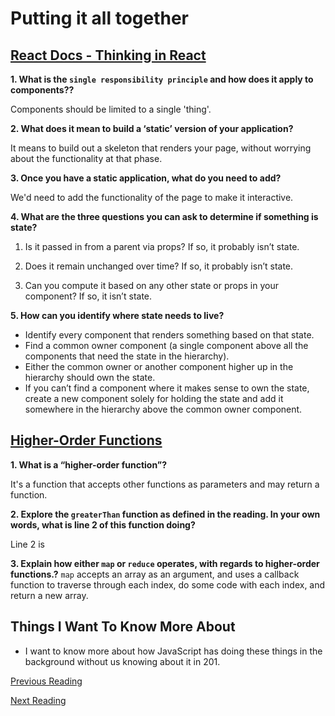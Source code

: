 # Putting it all together

## [React Docs - Thinking in React](https://reactjs.org/docs/thinking-in-react.html)

**1. What is the `single responsibility principle` and how does it apply to components??**

Components should be limited to a single 'thing'.

**2. What does it mean to build a ‘static’ version of your application?**

It means to build out a skeleton that renders your page, without worrying about the functionality at that phase.

**3. Once you have a static application, what do you need to add?**

We'd need to add the functionality of the page to make it interactive.

**4. What are the three questions you can ask to determine if something is state?**

1. Is it passed in from a parent via props? If so, it probably isn’t state.

2. Does it remain unchanged over time? If so, it probably isn’t state.

3. Can you compute it based on any other state or props in your component? If so, it isn’t state.

**5. How can you identify where state needs to live?**

- Identify every component that renders something based on that state.
- Find a common owner component (a single component above all the components that need the state in the hierarchy).
- Either the common owner or another component higher up in the hierarchy should own the state.
- If you can’t find a component where it makes sense to own the state, create a new component solely for holding the state and add it somewhere in the hierarchy above the common owner component.

## [Higher-Order Functions](https://eloquentjavascript.net/05_higher_order.html#h_xxCc98lOBK)

**1. What is a “higher-order function”?**

It's a function that accepts other functions as parameters and may return a function.

**2. Explore the `greaterThan` function as defined in the reading. In your own words, what is line 2 of this function doing?**

Line 2 is 

**3. Explain how either `map` or `reduce` operates, with regards to higher-order functions.?**
`map` accepts an array as an argument, and uses a callback function to traverse through each index, do some code with each index, and return a new array.

## Things I Want To Know More About

- I want to know more about how JavaScript has doing these things in the background without us knowing about it in 201.

[Previous Reading](./class-04.md)

[Next Reading](./class-06.md)
